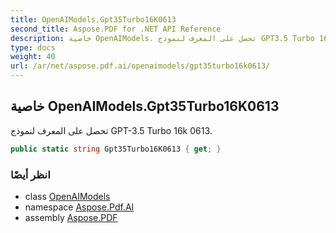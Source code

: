 ```yaml
---
title: OpenAIModels.Gpt35Turbo16K0613
second_title: Aspose.PDF for .NET API Reference
description: خاصية OpenAIModels. تحصل على المعرف لنموذج GPT3.5 Turbo 16k 0613
type: docs
weight: 40
url: /ar/net/aspose.pdf.ai/openaimodels/gpt35turbo16k0613/
---
```

## خاصية OpenAIModels.Gpt35Turbo16K0613

تحصل على المعرف لنموذج GPT-3.5 Turbo 16k 0613.

```csharp
public static string Gpt35Turbo16K0613 { get; }
```

### انظر أيضًا

* class [OpenAIModels](../)
* namespace [Aspose.Pdf.AI](../../../aspose.pdf.ai/)
* assembly [Aspose.PDF](../../../)